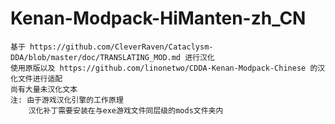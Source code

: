 ﻿# Kenan-Modpack-HiManten-zh_CN
    基于 https://github.com/CleverRaven/Cataclysm-DDA/blob/master/doc/TRANSLATING_MOD.md 进行汉化
    使用原版以及 https://github.com/linonetwo/CDDA-Kenan-Modpack-Chinese 的汉化文件进行适配
    尚有大量未汉化文本
    注: 由于游戏汉化引擎的工作原理
        汉化补丁需要安装在与exe游戏文件同层级的mods文件夹内
